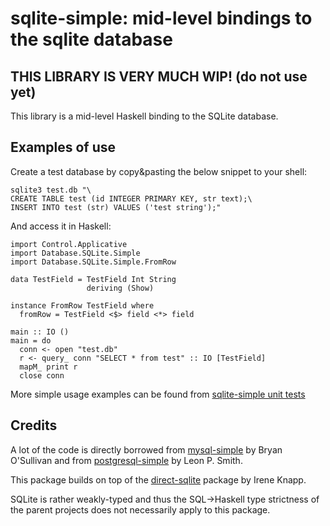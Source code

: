 sqlite-simple: mid-level bindings to the sqlite database
========================================================

## THIS LIBRARY IS VERY MUCH WIP! (do not use yet)

This library is a mid-level Haskell binding to the SQLite database.

Examples of use
---------------

Create a test database by copy&pasting the below snippet to your
shell:

```
sqlite3 test.db "\
CREATE TABLE test (id INTEGER PRIMARY KEY, str text);\
INSERT INTO test (str) VALUES ('test string');"
```

And access it in Haskell:

```
import Control.Applicative
import Database.SQLite.Simple
import Database.SQLite.Simple.FromRow

data TestField = TestField Int String
                 deriving (Show)

instance FromRow TestField where
  fromRow = TestField <$> field <*> field

main :: IO ()
main = do
  conn <- open "test.db"
  r <- query_ conn "SELECT * from test" :: IO [TestField]
  mapM_ print r
  close conn
```

More simple usage examples can be found from [sqlite-simple unit
tests](https://github.com/nurpax/sqlite-simple/blob/master/test/Simple.hs)

Credits
-------

A lot of the code is directly borrowed from
[mysql-simple](http://github.com/bos/mysql-simple) by Bryan O'Sullivan
and from
[postgresql-simple](http://github.com/lpsmith/postgresql-simple) by
Leon P. Smith.

This package builds on top of the
[direct-sqlite](http://hackage.haskell.org/package/direct-sqlite)
package by Irene Knapp.

SQLite is rather weakly-typed and thus the SQL->Haskell type
strictness of the parent projects does not necessarily apply to this
package.
